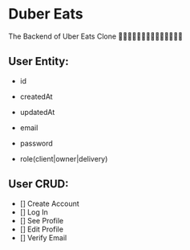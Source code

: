 # Duber Eats

The Backend of Uber Eats Clone 🍕🍔🍟🌭🍿🥞🥯🥙🥪🌮🍙🍚🍤🍲

## User Entity:

- id
- createdAt
- updatedAt

- email
- password
- role(client|owner|delivery)

## User CRUD:

- [] Create Account
- [] Log In
- [] See Profile
- [] Edit Profile
- [] Verify Email
